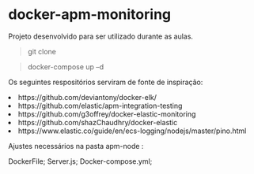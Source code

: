 # docker-apm-monitoring

Projeto desenvolvido para ser utilizado durante as aulas.

> git clone

> docker-compose up –d


Os seguintes respositórios serviram de fonte de inspiração:
  <li> https://github.com/deviantony/docker-elk/
  <li> https://github.com/elastic/apm-integration-testing
  <li> https://github.com/g3offrey/docker-elastic-monitoring
  <li> https://github.com/shazChaudhry/docker-elastic
  <li> https://www.elastic.co/guide/en/ecs-logging/nodejs/master/pino.html

Ajustes necessários na pasta apm-node :

DockerFile;
Server.js;
Docker-compose.yml;
